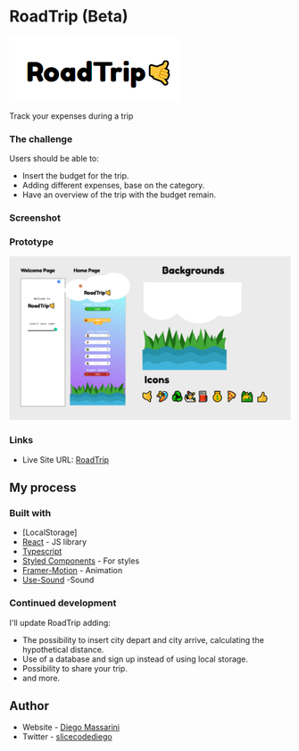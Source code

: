 # RoadTrip (Beta)
![Welcome Page](src/Img/RoadTrip-Logo.png)

Track your expenses during a trip

### The challenge

Users should be able to:

- Insert the budget for the trip.
- Adding different expenses, base on the category.
- Have an overview of the trip with the budget remain.

### Screenshot

### Prototype

![Prototype](src/Img/Proto.png)


### Links

- Live Site URL: [RoadTrip](https://onroadtrip.netlify.app/)

## My process

### Built with
- [LocalStorage]
- [React](https://reactjs.org/) - JS library
- [Typescript](https://www.typescriptlang.org/) 
- [Styled Components](https://styled-components.com/) - For styles
- [Framer-Motion](https://www.framer.com/motion/) - Animation
- [Use-Sound](https://github.com/joshwcomeau/use-sound#sprites) -Sound



### Continued development

I'll update RoadTrip adding:

- The possibility to insert city depart and city arrive, calculating the hypothetical distance. 
- Use of a database and sign up  instead of using  local storage.
- Possibility to share your trip.
- and more.


## Author

- Website - [Diego Massarini](https://diego-slicecode.dev/)
- Twitter - [slicecodediego](https://twitter.com/slicecodediego)

